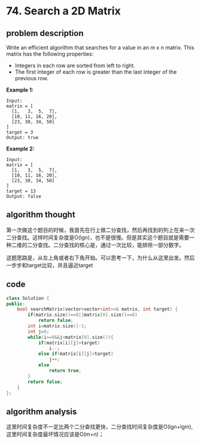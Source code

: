 # 74. Search a 2D Matrix

## problem description

Write an efficient algorithm that searches for a value in an _m_ x _n_ matrix. This matrix has the following properties:

* Integers in each row are sorted from left to right.
* The first integer of each row is greater than the last integer of the previous row.

**Example 1:**

```text
Input:
matrix = [
  [1,   3,  5,  7],
  [10, 11, 16, 20],
  [23, 30, 34, 50]
]
target = 3
Output: true
```

**Example 2:**

```text
Input:
matrix = [
  [1,   3,  5,  7],
  [10, 11, 16, 20],
  [23, 30, 34, 50]
]
target = 13
Output: false
```

## algorithm thought

第一次做这个题目的时候，我首先在行上做二分查找，然后再找到的列上在来一次二分查找。这样时间复杂度是O\(lgn\)，也不是很慢。但是其实这个题目就是需要一种二维的二分查找。二分查找的核心是，通过一次比较，能排除一部分数字。

这题思路是，从左上角或者右下角开始。可以思考一下，为什么从这里出发。然后一步步和target比较，并且逼近target

## code

```cpp
class Solution {
public:
    bool searchMatrix(vector<vector<int>>& matrix, int target) {
        if(matrix.size()==0||matrix[0].size()==0)
            return false;
        int i=matrix.size()-1;
        int j=0;
        while(i>=0&&j<matrix[0].size()){
            if(matrix[i][j]>target)
                i--;
            else if(matrix[i][j]<target)
                j++;
            else
                return true;
        }
        return false;
    }
};
```

## algorithm analysis

这里时间复杂度不一定比两个二分查找更快，二分查找时间复杂度是O\(lgn+lgm\),这里时间复杂度最坏情况应该是O\(m+n\)；

